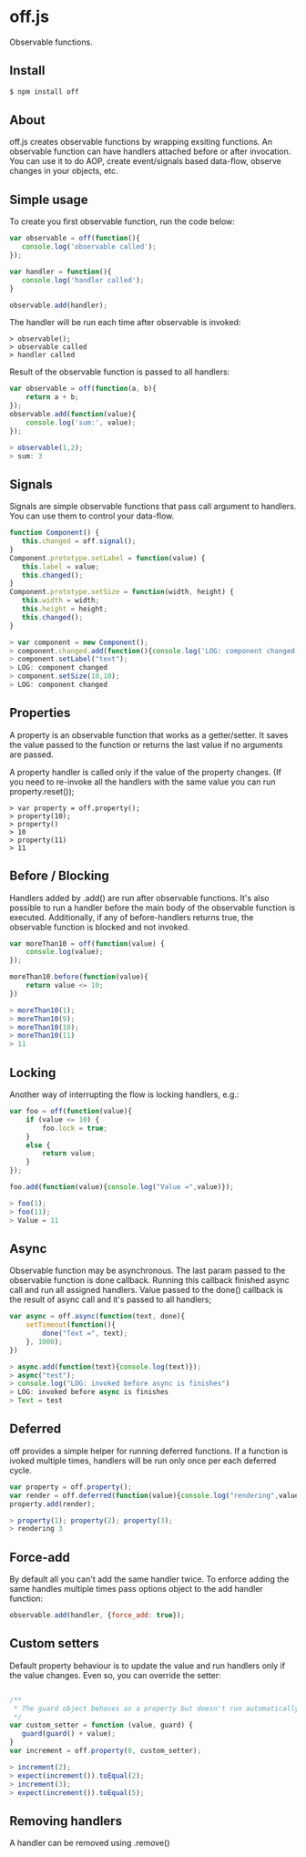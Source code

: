 off.js
======

Observable functions.

Install
-------

```bash
$ npm install off
```

About
-----

off.js creates observable functions by wrapping exsiting functions. An observable function can have handlers attached before or after invocation. You can use it to do AOP, create event/signals based data-flow, observe changes in your objects, etc.

Simple usage
------------

To create you first observable function, run the code below:

```js
var observable = off(function(){
   console.log('observable called');
});

var handler = function(){
   console.log('handler called');
}

observable.add(handler);
```

The handler will be run each time after observable is invoked:

```
> observable();
> observable called
> handler called
```

Result of the observable function is passed to all handlers:

```js
var observable = off(function(a, b){
	return a + b;
});
observable.add(function(value){
	console.log('sum:', value);
});

> observable(1,2);
> sum: 3
```

Signals
-------

Signals are  simple observable functions that pass call argument to handlers. You can use them to control your data-flow.

```js
function Component() {
   this.changed = off.signal();
}
Component.prototype.setLabel = function(value) {
   this.label = value;
   this.changed();
}
Component.prototype.setSize = function(width, height) {
   this.width = width;
   this.height = height;
   this.changed();
}

> var component = new Component();
> component.changed.add(function(){console.log('LOG: component changed')});
> component.setLabel("text");
> LOG: component changed
> component.setSize(10,10);
> LOG: component changed
```

Properties
----------

A property is an observable function that works as a getter/setter. It saves the value passed to the function or returns the last value if no arguments are passed.

A property handler is called only if the value of the property changes. (If you need to re-invoke all the handlers with the same value you can run property.reset());

```
> var property = off.property();
> property(10);
> property()
> 10
> property(11)
> 11
```

Before / Blocking
-----------------

Handlers added by .add() are run after observable functions. It's also possible to run a handler before the main body of the observable function is executed. Additionally, if any of before-handlers returns true, the observable function is blocked and not invoked.

```js
var moreThan10 = off(function(value) {
    console.log(value);
});

moreThan10.before(function(value){
    return value <= 10;
})

> moreThan10(1);
> moreThan10(9);
> moreThan10(10);
> moreThan10(11)
> 11
```

Locking
-------

Another way of interrupting the flow is locking handlers, e.g.:

```js
var foo = off(function(value){
    if (value <= 10) {
        foo.lock = true;
    }
    else {
        return value;
    }
});

foo.add(function(value){console.log("Value =",value)});

> foo(1);
> foo(11);
> Value = 11
```

Async
-----

Observable function may be asynchronous. The last param passed to the observable function is done callback. Running this callback finished async call and run all assigned handlers. Value passed to the done() callback is the result of async call and it's passed to all handlers;

```js
var async = off.async(function(text, done){
    setTimeout(function(){
        done("Text =", text);
    }, 1000);
})

> async.add(function(text){console.log(text)});
> async("test");
> console.log("LOG: invoked before async is finishes")
> LOG: invoked before async is finishes
> Text = test
```

Deferred
--------

off provides a simple helper for running deferred functions. If a function is ivoked multiple times, handlers will be run only once per each deferred cycle.

```js
var property = off.property();
var render = off.deferred(function(value){console.log("rendering",value)}, window.requestAnimationFrame);
property.add(render);

> property(1); property(2); property(3);
> rendering 3
```

Force-add
---------

By default all you can't add the same handler twice. To enforce adding the same handles multiple times pass options object to the add handler function:

```js
observable.add(handler, {force_add: true});
```

Custom setters
--------------

Default property behaviour is to update the value and run handlers only if the value changes. Even so, you can override the setter:

```js

/**
 * The guard object behaves as a property but doesn't run automatically any handlers when invoked
 */
var custom_setter = function (value, guard) {
   guard(guard() + value);
}
var increment = off.property(0, custom_setter);

> increment(2);
> expect(increment()).toEqual(2);
> increment(3);
> expect(increment()).toEqual(5);
```

Removing handlers
-----------------

A handler can be removed using .remove()
